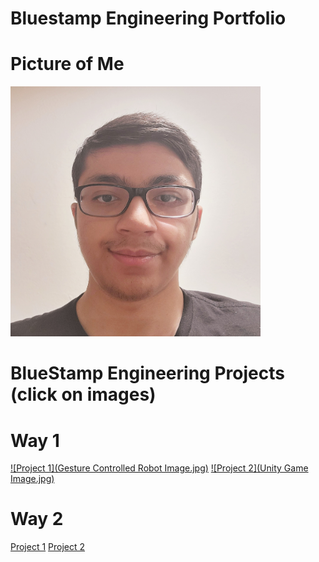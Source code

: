 # Bluestamp Engineering Portfolio

# Picture of Me
<img src="Photo of Me.jpg" alt="Photo of me" style="width: 400px; height: 400px;"/>

# BlueStamp Engineering Projects (click on images)

# Way 1
[![Project 1](Gesture Controlled Robot Image.jpg)](./project1.html)
[![Project 2](Unity Game Image.jpg)](./project2.html)

# Way 2
[Project 1](./project1.md)
[Project 2](./project2.md)
